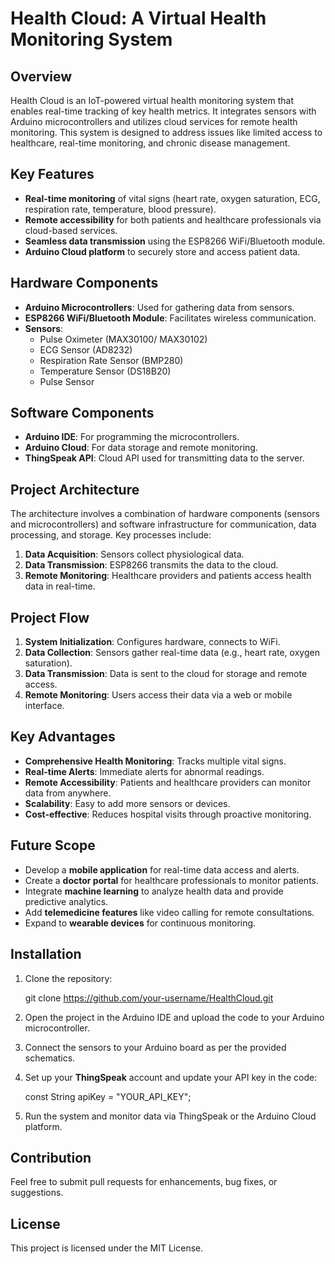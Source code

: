 # Health Cloud: A Virtual Health Monitoring System

## Overview
Health Cloud is an IoT-powered virtual health monitoring system that enables real-time tracking of key health metrics. It integrates sensors with Arduino microcontrollers and utilizes cloud services for remote health monitoring. This system is designed to address issues like limited access to healthcare, real-time monitoring, and chronic disease management.

## Key Features
- **Real-time monitoring** of vital signs (heart rate, oxygen saturation, ECG, respiration rate, temperature, blood pressure).
- **Remote accessibility** for both patients and healthcare professionals via cloud-based services.
- **Seamless data transmission** using the ESP8266 WiFi/Bluetooth module.
- **Arduino Cloud platform** to securely store and access patient data.

## Hardware Components
- **Arduino Microcontrollers**: Used for gathering data from sensors.
- **ESP8266 WiFi/Bluetooth Module**: Facilitates wireless communication.
- **Sensors**:
  - Pulse Oximeter (MAX30100/ MAX30102)
  - ECG Sensor (AD8232)
  - Respiration Rate Sensor (BMP280)
  - Temperature Sensor (DS18B20)
  - Pulse Sensor

## Software Components
- **Arduino IDE**: For programming the microcontrollers.
- **Arduino Cloud**: For data storage and remote monitoring.
- **ThingSpeak API**: Cloud API used for transmitting data to the server.

## Project Architecture
The architecture involves a combination of hardware components (sensors and microcontrollers) and software infrastructure for communication, data processing, and storage. Key processes include:
1. **Data Acquisition**: Sensors collect physiological data.
2. **Data Transmission**: ESP8266 transmits the data to the cloud.
3. **Remote Monitoring**: Healthcare providers and patients access health data in real-time.

## Project Flow
1. **System Initialization**: Configures hardware, connects to WiFi.
2. **Data Collection**: Sensors gather real-time data (e.g., heart rate, oxygen saturation).
3. **Data Transmission**: Data is sent to the cloud for storage and remote access.
4. **Remote Monitoring**: Users access their data via a web or mobile interface.

## Key Advantages
- **Comprehensive Health Monitoring**: Tracks multiple vital signs.
- **Real-time Alerts**: Immediate alerts for abnormal readings.
- **Remote Accessibility**: Patients and healthcare providers can monitor data from anywhere.
- **Scalability**: Easy to add more sensors or devices.
- **Cost-effective**: Reduces hospital visits through proactive monitoring.

## Future Scope
- Develop a **mobile application** for real-time data access and alerts.
- Create a **doctor portal** for healthcare professionals to monitor patients.
- Integrate **machine learning** to analyze health data and provide predictive analytics.
- Add **telemedicine features** like video calling for remote consultations.
- Expand to **wearable devices** for continuous monitoring.

## Installation
1. Clone the repository:
    
   git clone https://github.com/your-username/HealthCloud.git
  
2. Open the project in the Arduino IDE and upload the code to your Arduino microcontroller.

3. Connect the sensors to your Arduino board as per the provided schematics.

4. Set up your **ThingSpeak** account and update your API key in the code:
   
    const String apiKey = "YOUR_API_KEY";
   
5. Run the system and monitor data via ThingSpeak or the Arduino Cloud platform.

## Contribution
Feel free to submit pull requests for enhancements, bug fixes, or suggestions. 

## License
This project is licensed under the MIT License.

